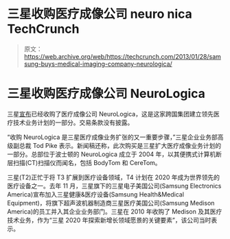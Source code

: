 # 三星收购医疗成像公司 neuro nica TechCrunch

> 原文：<https://web.archive.org/web/https://techcrunch.com/2013/01/28/samsung-buys-medical-imaging-company-neurologica/>

# 三星收购医疗成像公司 NeuroLogica

三星[宣布](https://web.archive.org/web/20230130100805/http://www.samsungvillage.com/blog/2013/01/samsung-acquires-medical-imaging-company-neurologica.html)已经收购了医疗成像公司 NeuroLogica，这是这家跨国集团建立领先医疗技术业务计划的一部分。交易条款没有披露。

“收购 NeuroLogica 是三星医疗成像业务扩张的又一重要步骤，”三星企业业务部高级副总裁 Tod Pike 表示。新闻稿还称，此次购买是三星扩大医疗成像业务计划的一部分。总部位于波士顿的 NeuroLogica 成立于 2004 年，以其便携式计算机断层扫描(CT)扫描仪而闻名，包括 BodyTom 和 CereTom。

三星(T2)正忙于将 T3 扩展到医疗设备领域，T4 计划在 2020 年成为世界领先的医疗设备之一。去年 11 月，三星旗下的三星电子美国公司(Samsung Electronics America)宣布加入三星健康&医疗设备(Samsung Health&Medical Equipment)，将旗下超声波机器制造商三星医疗美国公司(Samsung Medison America)的员工并入其企业业务部门。三星在 2010 年收购了 Medison 及其医疗技术业务，作为“三星 2020 年探索新增长领域愿景的关键要素”，该公司当时表示。